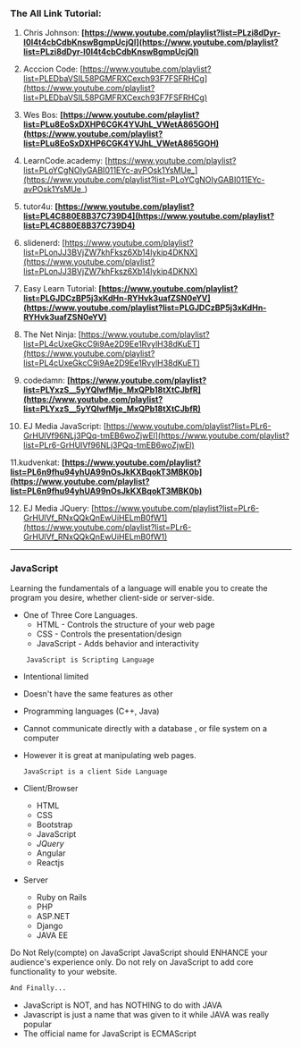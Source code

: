 ### The All Link Tutorial:

1. Chris Johnson: **[https://www.youtube.com/playlist?list=PLzi8dDyr-I0l4t4cbCdbKnswBgmpUcjQl](https://www.youtube.com/playlist?list=PLzi8dDyr-I0l4t4cbCdbKnswBgmpUcjQl)**

2. Acccion Code: [https://www.youtube.com/playlist?list=PLEDbaVSIL58PGMFRXCexch93F7FSFRHCg](https://www.youtube.com/playlist?list=PLEDbaVSIL58PGMFRXCexch93F7FSFRHCg)
3. Wes Bos: **[https://www.youtube.com/playlist?list=PLu8EoSxDXHP6CGK4YVJhL_VWetA865GOH](https://www.youtube.com/playlist?list=PLu8EoSxDXHP6CGK4YVJhL_VWetA865GOH)**
4. LearnCode.academy: [https://www.youtube.com/playlist?list=PLoYCgNOIyGABI011EYc-avPOsk1YsMUe_](https://www.youtube.com/playlist?list=PLoYCgNOIyGABI011EYc-avPOsk1YsMUe_)
5. tutor4u: **[https://www.youtube.com/playlist?list=PL4C880E8B37C739D4](https://www.youtube.com/playlist?list=PL4C880E8B37C739D4)**
6. slidenerd: [https://www.youtube.com/playlist?list=PLonJJ3BVjZW7khFksz6Xb14lykip4DKNX](https://www.youtube.com/playlist?list=PLonJJ3BVjZW7khFksz6Xb14lykip4DKNX)
7. Easy Learn Tutorial: **[https://www.youtube.com/playlist?list=PLGJDCzBP5j3xKdHn-RYHvk3uafZSN0eYV](https://www.youtube.com/playlist?list=PLGJDCzBP5j3xKdHn-RYHvk3uafZSN0eYV)**
8. The Net Ninja: [https://www.youtube.com/playlist?list=PL4cUxeGkcC9i9Ae2D9Ee1RvylH38dKuET](https://www.youtube.com/playlist?list=PL4cUxeGkcC9i9Ae2D9Ee1RvylH38dKuET)
9. codedamn: **[https://www.youtube.com/playlist?list=PLYxzS__5yYQlwfMje_MxQPb18tXtCJbfR](https://www.youtube.com/playlist?list=PLYxzS__5yYQlwfMje_MxQPb18tXtCJbfR)**
10. EJ Media JavaScript: [https://www.youtube.com/playlist?list=PLr6-GrHUlVf96NLj3PQq-tmEB6woZjwEl](https://www.youtube.com/playlist?list=PLr6-GrHUlVf96NLj3PQq-tmEB6woZjwEl)

11.kudvenkat: **[https://www.youtube.com/playlist?list=PL6n9fhu94yhUA99nOsJkKXBqokT3MBK0b](https://www.youtube.com/playlist?list=PL6n9fhu94yhUA99nOsJkKXBqokT3MBK0b)**

12. EJ Media JQuery: [https://www.youtube.com/playlist?list=PLr6-GrHUlVf_RNxQQkQnEwUiHELmB0fW1](https://www.youtube.com/playlist?list=PLr6-GrHUlVf_RNxQQkQnEwUiHELmB0fW1)

---------------

### JavaScript

 Learning the fundamentals of a language will enable you to create the program you desire, whether client-side or server-side.


* One of Three Core Languages.
	* HTML - Controls the structure of your web page
	* CSS  - Controls the presentation/design
	* JavaScript - Adds behavior and interactivity


 ```bash
     JavaScript is Scripting Language
 ```


- Intentional limited
- Doesn't have the same features as other
- Programming languages (C++, Java)
- Cannot communicate directly with a database , or file system on a computer
- However it is great at manipulating web pages.



     `JavaScript is a client Side Language`




* Client/Browser 
	* HTML
	* CSS
	* Bootstrap
	* JavaScript
	* _JQuery_
	* Angular
	* Reactjs

* Server
	* Ruby on Rails
	* PHP
	* ASP.NET
	* Django
	* JAVA EE


Do Not Rely(compte) on JavaScript
JavaScript should ENHANCE your audience's experience only.
Do not rely on JavaScript to add core functionality to your website.


 ```bash
And Finally...
```


- JavaScript is NOT, and has NOTHING to do with JAVA
- Javascript is just a name that was given to it while JAVA was really popular
- The official name for JavaScript is ECMAScript
